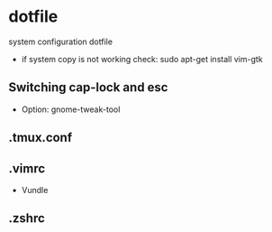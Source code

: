 # dotfile
system configuration dotfile
- if system copy is not working check: sudo apt-get install vim-gtk
## Switching cap-lock and esc
- Option: gnome-tweak-tool

## .tmux.conf


## .vimrc
- Vundle

## .zshrc
